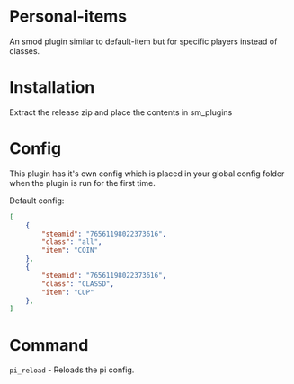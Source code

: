 # Personal-items
An smod plugin similar to default-item but for specific players instead of classes.

# Installation

Extract the release zip and place the contents in sm_plugins

# Config

This plugin has it's own config which is placed in your global config folder when the plugin is run for the first time.

Default config:
```json
[
    {
        "steamid": "76561198022373616",
        "class": "all",
        "item": "COIN"
    },
    {
        "steamid": "76561198022373616",
        "class": "CLASSD",
        "item": "CUP"
    },
]
```

# Command

`pi_reload` - Reloads the pi config.

